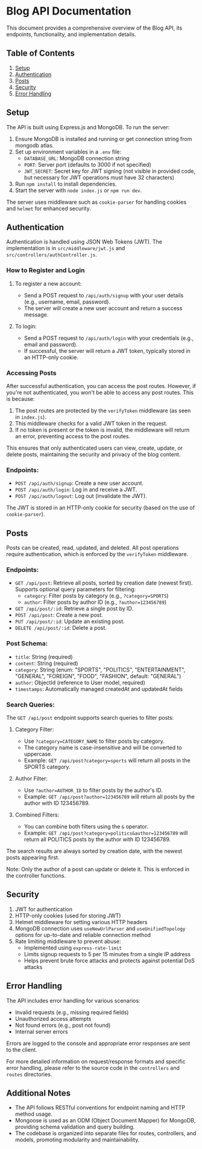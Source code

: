 # Blog API Documentation

This document provides a comprehensive overview of the Blog API, its endpoints, functionality, and implementation details.

## Table of Contents
1. [Setup](#setup)
2. [Authentication](#authentication)
3. [Posts](#posts)
4. [Security](#security)
5. [Error Handling](#error-handling)

## Setup

The API is built using Express.js and MongoDB. To run the server:

1. Ensure MongoDB is installed and running or get connection string from mongodb atlas.
2. Set up environment variables in a `.env` file:
   - `DATABASE_URL`: MongoDB connection string
   - `PORT`: Server port (defaults to 3000 if not specified)
   - `JWT_SECRET`: Secret key for JWT signing (not visible in provided code, but necessary for JWT operations must have 32 characters)
3. Run `npm install` to install dependencies.
4. Start the server with `node index.js` or `npm run dev`.

The server uses middleware such as `cookie-parser` for handling cookies and `helmet` for enhanced security.

## Authentication

Authentication is handled using JSON Web Tokens (JWT). The implementation is in `src/middleware/jwt.js` and `src/controllers/authController.js`.

### How to Register and Login

1. To register a new account:
   - Send a POST request to `/api/auth/signup` with your user details (e.g., username, email, password).
   - The server will create a new user account and return a success message.

2. To login:
   - Send a POST request to `/api/auth/login` with your credentials (e.g., email and password).
   - If successful, the server will return a JWT token, typically stored in an HTTP-only cookie.

### Accessing Posts

After successful authentication, you can access the post routes. However, if you're not authenticated, you won't be able to access any post routes. This is because:

1. The post routes are protected by the `verifyToken` middleware (as seen in `index.js`).
2. This middleware checks for a valid JWT token in the request.
3. If no token is present or the token is invalid, the middleware will return an error, preventing access to the post routes.

This ensures that only authenticated users can view, create, update, or delete posts, maintaining the security and privacy of the blog content.

### Endpoints:

- `POST /api/auth/signup`: Create a new user account.
- `POST /api/auth/login`: Log in and receive a JWT.
- `POST /api/auth/logout`: Log out (invalidate the JWT).

The JWT is stored in an HTTP-only cookie for security (based on the use of `cookie-parser`).

## Posts

Posts can be created, read, updated, and deleted. All post operations require authentication, which is enforced by the `verifyToken` middleware.

### Endpoints:

- `GET /api/post`: Retrieve all posts, sorted by creation date (newest first). Supports optional query parameters for filtering:
  - `category`: Filter posts by category (e.g., `?category=SPORTS`)
  - `author`: Filter posts by author ID (e.g., `?author=123456789`)
- `GET /api/post/:id`: Retrieve a single post by ID.
- `POST /api/post`: Create a new post.
- `PUT /api/post/:id`: Update an existing post.
- `DELETE /api/post/:id`: Delete a post.

### Post Schema:

- `title`: String (required)
- `content`: String (required)
- `category`: String (enum: "SPORTS", "POLITICS", "ENTERTAINMENT", "GENERAL", "FOREIGN", "FOOD", "FASHION", default: "GENERAL")
- `author`: ObjectId (reference to User model, required)
- `timestamps`: Automatically managed createdAt and updatedAt fields

### Search Queries:

The `GET /api/post` endpoint supports search queries to filter posts:

1. Category Filter:
   - Use `?category=CATEGORY_NAME` to filter posts by category.
   - The category name is case-insensitive and will be converted to uppercase.
   - Example: `GET /api/post?category=sports` will return all posts in the SPORTS category.

2. Author Filter:
   - Use `?author=AUTHOR_ID` to filter posts by the author's ID.
   - Example: `GET /api/post?author=123456789` will return all posts by the author with ID 123456789.

3. Combined Filters:
   - You can combine both filters using the `&` operator.
   - Example: `GET /api/post?category=politics&author=123456789` will return all POLITICS posts by the author with ID 123456789.

The search results are always sorted by creation date, with the newest posts appearing first.

Note: Only the author of a post can update or delete it. This is enforced in the controller functions.

## Security

1. JWT for authentication
2. HTTP-only cookies (used for storing JWT)
3. Helmet middleware for setting various HTTP headers
4. MongoDB connection uses `useNewUrlParser` and `useUnifiedTopology` options for up-to-date and reliable connection method
5. Rate limiting middleware to prevent abuse:
   - Implemented using `express-rate-limit`
   - Limits signup requests to 5 per 15 minutes from a single IP address
   - Helps prevent brute force attacks and protects against potential DoS attacks

## Error Handling

The API includes error handling for various scenarios:

- Invalid requests (e.g., missing required fields)
- Unauthorized access attempts
- Not found errors (e.g., post not found)
- Internal server errors

Errors are logged to the console and appropriate error responses are sent to the client.

For more detailed information on request/response formats and specific error handling, please refer to the source code in the `controllers` and `routes` directories.

## Additional Notes

- The API follows RESTful conventions for endpoint naming and HTTP method usage.
- Mongoose is used as an ODM (Object Document Mapper) for MongoDB, providing schema validation and query building.
- The codebase is organized into separate files for routes, controllers, and models, promoting modularity and maintainability.
